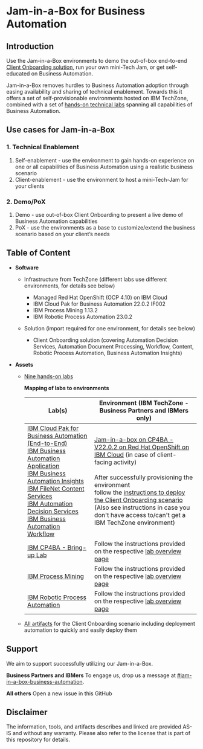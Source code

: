 # Jam-in-a-Box for Business Automation

## Introduction

Use the Jam-in-a-Box environments to demo the out-of-box end-to-end [Client Onboarding solution](https://github.com/IBM/cp4ba-client-onboarding-scenario), run your own mini-Tech Jam, or get self-educated on Business Automation.

Jam-in-a-Box removes hurdles to Business Automation adoption through easing availability and sharing of technical enablement. Towards this it offers a set of self-provisionable environments hosted on IBM TechZone, combined with a set of [hands-on technical labs](https://github.com/IBM/cp4ba-labs/tree/main/22.0.2) spanning all capabilities of Business Automation.

## Use cases for Jam-in-a-Box

### 1. Technical Enablement

1. Self-enablement - use the environment to gain hands-on experience on one or all capabilities of Business Automation using a realistic business scenario
2. Client-enablement - use the environment to host a mini-Tech-Jam for your clients

### 2. Demo/PoX

1. Demo - use out-of-box Client Onboarding to present a live demo of Business Automation capabilities
2. PoX - use the environments as a base to customize/extend the business scenario based on your client’s needs

## Table of Content

- **Software**

   - Infrastructure from TechZone (different labs use different environments, for details see below)
      - Managed Red Hat OpenShift (OCP 4.10) on IBM Cloud
      - IBM Cloud Pak for Business Automation 22.0.2 IF002
      - IBM Process Mining 1.13.2
      - IBM Robotic Process Automation 23.0.2

   - Solution (import required for one environment, for details see below)
      - Client Onboarding solution 
         (covering Automation Decision Services, Automation Document Processing, Workflow, Content, Robotic Process Automation, Business Automation Insights)

- **Assets**

   - [Nine hands-on labs](https://github.com/IBM/cp4ba-labs/tree/main/22.0.1)

      **Mapping of labs to environments**

      | Lab(s)                                                       | Environment (IBM TechZone - Business Partners and IBMers only) |
      | ------------------------------------------------------------ | ------------------------------------------------------------ |
      | [IBM Cloud Pak for Business Automation (End-to-End)](https://github.com/IBM/cp4ba-labs/blob/main/22.0.2/IBM%20Cloud%20Pak%20for%20Business%20Automation%20(End-to-End))<br/>[IBM Business Automation Application](https://github.com/IBM/cp4ba-labs/blob/main/22.0.2/Business%20Automation%20Application)<br/>[IBM Business Automation Insights](https://github.com/IBM/cp4ba-labs/blob/main/22.0.2/Business%20Automation%20Insights)<br/>[IBM FileNet Content Services](https://github.com/IBM/cp4ba-labs/blob/main/22.0.2/Content)<br/>[IBM Automation Decision Services](https://github.com/IBM/cp4ba-labs/blob/main/22.0.2/Decisions)<br/>[IBM Business Automation Workflow](https://github.com/IBM/cp4ba-labs/blob/main/22.0.2/Workflow) | [Jam-in-a-box on CP4BA - V22.0.2 on Red Hat OpenShift on IBM Cloud](https://techzone.ibm.com/collection/jam-in-a-box-for-business-automation) (in case of client-facing activity)<br/><br/>After successfully provisioning the environment<br/>follow the [instructions to deploy the Client Onboarding scenario](https://github.com/IBM/cp4ba-client-onboarding-scenario/blob/main/DeployingClientOnboarding2202.md)<br/>(Also see instructions in case you don't have access to/can't get a IBM TechZone environment) |
      | [IBM CP4BA - Bring-up Lab](https://github.com/IBM/cp4ba-labs/blob/main/22.0.1/Bring-up) | Follow the instructions provided on the respective [lab overview page](https://github.com/IBM/cp4ba-labs/tree/main/22.0.1/Bring-up) |
      | [IBM Process Mining](https://github.com/IBM/cp4ba-labs/blob/main/22.0.1/Process%20Mining) | Follow the instructions provided on the respective [lab overview page](https://github.com/IBM/cp4ba-labs/tree/main/22.0.1/Process%20Mining) |
      | [IBM Robotic Process Automation](https://github.com/IBM/cp4ba-labs/blob/main/22.0.1/Robotic%20Process%20Automation) | Follow the instructions provided on the respective [lab overview page](https://github.com/IBM/cp4ba-labs/tree/main/22.0.1/Robotic%20Process%20Automation) |

   - [All artifacts](https://github.com/IBM/cp4ba-client-onboarding-scenario) for the Client Onboarding scenario including deployment automation to quickly and easily deploy them


## Support

We aim to support successfully utilizing our Jam-in-a-Box.

**Business Partners and IBMers**
To engage us, drop us a message at [#jam-in-a-box-business-automation](https://ibm-cloudpak-partners.slack.com/archives/C04SMFNLA3T).


**All others**
Open a new issue in this GitHub

## Disclaimer

The information, tools, and artifacts describes and linked are provided AS-IS and without any warranty. Please also refer to the license that is part of this repository for details.
